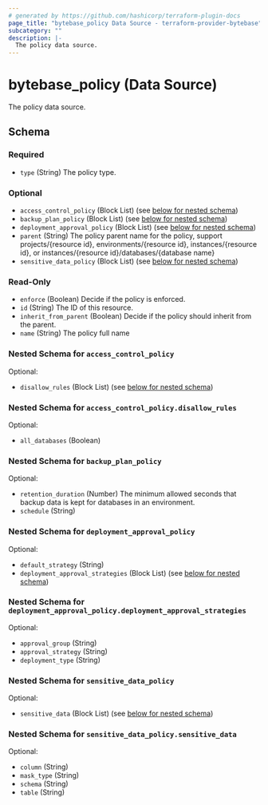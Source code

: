 ```yaml
---
# generated by https://github.com/hashicorp/terraform-plugin-docs
page_title: "bytebase_policy Data Source - terraform-provider-bytebase"
subcategory: ""
description: |-
  The policy data source.
---
```


# bytebase_policy (Data Source)

The policy data source.



<!-- schema generated by tfplugindocs -->
## Schema

### Required

- `type` (String) The policy type.

### Optional

- `access_control_policy` (Block List) (see [below for nested schema](#nestedblock--access_control_policy))
- `backup_plan_policy` (Block List) (see [below for nested schema](#nestedblock--backup_plan_policy))
- `deployment_approval_policy` (Block List) (see [below for nested schema](#nestedblock--deployment_approval_policy))
- `parent` (String) The policy parent name for the policy, support projects/{resource id}, environments/{resource id}, instances/{resource id}, or instances/{resource id}/databases/{database name}
- `sensitive_data_policy` (Block List) (see [below for nested schema](#nestedblock--sensitive_data_policy))

### Read-Only

- `enforce` (Boolean) Decide if the policy is enforced.
- `id` (String) The ID of this resource.
- `inherit_from_parent` (Boolean) Decide if the policy should inherit from the parent.
- `name` (String) The policy full name

<a id="nestedblock--access_control_policy"></a>
### Nested Schema for `access_control_policy`

Optional:

- `disallow_rules` (Block List) (see [below for nested schema](#nestedblock--access_control_policy--disallow_rules))

<a id="nestedblock--access_control_policy--disallow_rules"></a>
### Nested Schema for `access_control_policy.disallow_rules`

Optional:

- `all_databases` (Boolean)



<a id="nestedblock--backup_plan_policy"></a>
### Nested Schema for `backup_plan_policy`

Optional:

- `retention_duration` (Number) The minimum allowed seconds that backup data is kept for databases in an environment.
- `schedule` (String)


<a id="nestedblock--deployment_approval_policy"></a>
### Nested Schema for `deployment_approval_policy`

Optional:

- `default_strategy` (String)
- `deployment_approval_strategies` (Block List) (see [below for nested schema](#nestedblock--deployment_approval_policy--deployment_approval_strategies))

<a id="nestedblock--deployment_approval_policy--deployment_approval_strategies"></a>
### Nested Schema for `deployment_approval_policy.deployment_approval_strategies`

Optional:

- `approval_group` (String)
- `approval_strategy` (String)
- `deployment_type` (String)



<a id="nestedblock--sensitive_data_policy"></a>
### Nested Schema for `sensitive_data_policy`

Optional:

- `sensitive_data` (Block List) (see [below for nested schema](#nestedblock--sensitive_data_policy--sensitive_data))

<a id="nestedblock--sensitive_data_policy--sensitive_data"></a>
### Nested Schema for `sensitive_data_policy.sensitive_data`

Optional:

- `column` (String)
- `mask_type` (String)
- `schema` (String)
- `table` (String)


